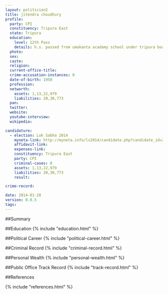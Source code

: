 ```yaml
---
layout: politician2
title: jitendra choudhury
profile: 
  party: CPI
  constituency: Tripura East
  state: Tripura
  education: 
    level: 12th Pass
    details: h.s. passed from umakanta acadamy school under tripura board of sec. education in 1980
  photo: 
  sex: 
  caste: 
  religion: 
  current-office-title: 
  crime-accusation-instances: 0
  date-of-birth: 1958
  profession: 
  networth: 
    assets: 1,13,22,979
    liabilities: 20,30,773
  pan: 
  twitter: 
  website: 
  youtube-interview: 
  wikipedia: 

candidature: 
  - election: Lok Sabha 2014
    myneta-link: http://myneta.info/ls2014/candidate.php?candidate_id=2497
    affidavit-link: 
    expenses-link: 
    constituency: Tripura East 
    party: CPI
    criminal-cases: 0
    assets: 1,13,22,979
    liabilities: 20,30,773
    result:  

crime-record: 

date: 2014-01-28
version: 0.0.5
tags: 
---
```

##Summary


##Education
{% include "education.html" %}


##Political Career
{% include "political-career.html" %}


##Criminal Record
{% include "criminal-record.html" %}


##Personal Wealth
{% include "personal-wealth.html" %}


##Public Office Track Record
{% include "track-record.html" %}


##References


{% include "references.html" %}